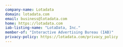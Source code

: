 ```yaml
---
company-name: Lotadata
domain: lotadata.com
email: business@lotadata.com
home: https://lotadata.com
iab-listing-name: "LotaData, Inc."
member-of: "Interactive Advertising Bureau (IAB)"
privacy-policy: https://lotadata.com/privacy_policy
---
```




